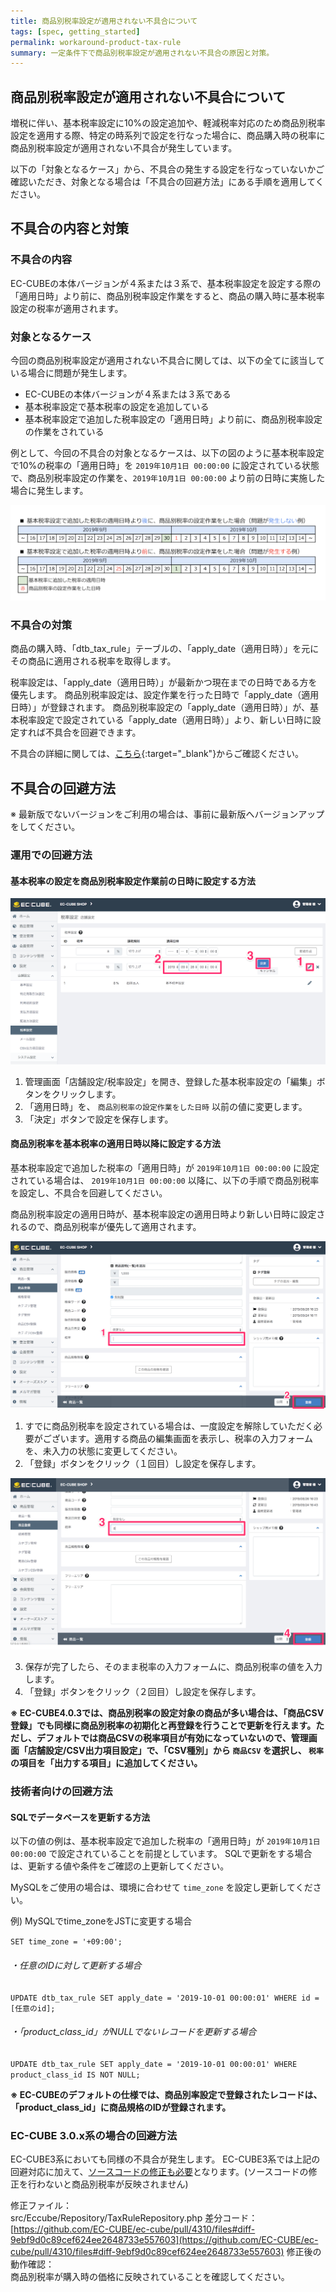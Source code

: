 ```yaml
---
title: 商品別税率設定が適用されない不具合について
tags: [spec, getting_started]
permalink: workaround-product-tax-rule
summary: 一定条件下で商品別税率設定が適用されない不具合の原因と対策。
---
```


## 商品別税率設定が適用されない不具合について

増税に伴い、基本税率設定に10%の設定追加や、軽減税率対応のため商品別税率設定を適用する際、特定の時系列で設定を行なった場合に、商品購入時の税率に商品別税率設定が適用されない不具合が発生しています。

以下の「対象となるケース」から、不具合の発生する設定を行なっていないかご確認いただき、対象となる場合は「不具合の回避方法」にある手順を適用してください。

## 不具合の内容と対策

### 不具合の内容

EC-CUBEの本体バージョンが４系または３系で、基本税率設定を設定する際の「適用日時」より前に、商品別税率設定作業をすると、商品の購入時に基本税率設定の税率が適用されます。

### 対象となるケース

今回の商品別税率設定が適用されない不具合に関しては、以下の全てに該当している場合に問題が発生します。

- EC-CUBEの本体バージョンが４系または３系である
- 基本税率設定で基本税率の設定を追加している
- 基本税率設定で追加した税率設定の「適用日時」より前に、商品別税率設定の作業をされている

例として、今回の不具合の対象となるケースは、以下の図のように基本税率設定で10%の税率の「適用日時」を `2019年10月1日 00:00:00` に設定されている状態で、商品別税率設定の作業を、`2019年10月1日 00:00:00` より前の日時に実施した場合に発生します。

![](./images/tax_setting_time_series.png)

### 不具合の対策

商品の購入時、「dtb_tax_rule」テーブルの、「apply_date（適用日時）」を元にその商品に適用される税率を取得します。

税率設定は、「apply_date（適用日時）」が最新かつ現在までの日時である方を優先します。
商品別税率設定は、設定作業を行った日時で「apply_date（適用日時）」が登録されます。
商品別税率設定の「apply_date（適用日時）」が、基本税率設定で設定されている「apply_date（適用日時）」より、新しい日時に設定すれば不具合を回避できます。

不具合の詳細に関しては、[こちら](https://github.com/EC-CUBE/ec-cube/issues/4330){:target="_blank"}からご確認ください。


## 不具合の回避方法

※ 最新版でないバージョンをご利用の場合は、事前に最新版へバージョンアップをしてください。


### 運用での回避方法

#### 基本税率の設定を商品別税率設定作業前の日時に設定する方法

![](./images/workaround-product-tax-rule_1.png)

1. 管理画面「店舗設定/税率設定」を開き、登録した基本税率設定の「編集」ボタンをクリックします。
1. 「適用日時」を、 `商品別税率の設定作業をした日時` 以前の値に変更します。
1. 「決定」ボタンで設定を保存します。

#### 商品別税率を基本税率の適用日時以降に設定する方法

基本税率設定で追加した税率の「適用日時」が `2019年10月1日 00:00:00` に設定されている場合は、 `2019年10月1日 00:00:00` 以降に、以下の手順で商品別税率を設定し、不具合を回避してください。

商品別税率設定の適用日時が、基本税率設定の適用日時より新しい日時に設定されるので、商品別税率が優先して適用されます。

![](./images/workaround-product-tax-rule_2.png)

1. すでに商品別税率を設定されている場合は、一度設定を解除していただく必要がございます。適用する商品の編集画面を表示し、税率の入力フォームを、未入力の状態に変更してください。
1. 「登録」ボタンをクリック（１回目）し設定を保存します。

![](./images/workaround-product-tax-rule_3.png)

3. 保存が完了したら、そのまま税率の入力フォームに、商品別税率の値を入力します。
1. 「登録」ボタンをクリック（２回目）し設定を保存します。

**※ EC-CUBE4.0.3では、商品別税率の設定対象の商品が多い場合は、「商品CSV登録」でも同様に商品別税率の初期化と再登録を行うことで更新を行えます。ただし、デフォルトでは商品CSVの税率項目が有効になっていないので、管理画面「店舗設定/CSV出力項目設定」で、「CSV種別」から `商品CSV` を選択し、 `税率` の項目を「出力する項目」に追加してください。**


### 技術者向けの回避方法

#### SQLでデータベースを更新する方法

以下の値の例は、基本税率設定で追加した税率の「適用日時」が `2019年10月1日 00:00:00` で設定されていることを前提としています。
SQLで更新をする場合は、更新する値や条件をご確認の上更新してください。

MySQLをご使用の場合は、環境に合わせて `time_zone` を設定し更新してください。

例) MySQLでtime_zoneをJSTに変更する場合

```SET time_zone = '+09:00';```


###### ・任意のIDに対して更新する場合

```UPDATE dtb_tax_rule SET apply_date = '2019-10-01 00:00:01' WHERE id = [任意のid];```

###### ・「product_class_id」がNULLでないレコードを更新する場合

```UPDATE dtb_tax_rule SET apply_date = '2019-10-01 00:00:01' WHERE product_class_id IS NOT NULL;```

**※ EC-CUBEのデフォルトの仕様では、商品別率設定で登録されたレコードは、「product_class_id」に商品規格のIDが登録されます。**

### EC-CUBE 3.0.x系の場合の回避方法

EC-CUBE3系においても同様の不具合が発生します。
EC-CUBE3系では上記の回避対応に加えて、<u>ソースコードの修正も必要</u>となります。(ソースコードの修正を行わないと商品別税率が反映されません)

修正ファイル：  
src/Eccube/Repository/TaxRuleRepository.php
差分コード：  
[https://github.com/EC-CUBE/ec-cube/pull/4310/files#diff-9ebf9d0c89cef624ee2648733e557603](https://github.com/EC-CUBE/ec-cube/pull/4310/files#diff-9ebf9d0c89cef624ee2648733e557603)
修正後の動作確認：  
商品別税率が購入時の価格に反映されていることを確認してください。
